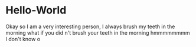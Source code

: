 # Hello-World
Okay so I am a very interesting person, I always brush my teeth in the morning
what if you did n't brush your teeth in the morning
hmmmmmmmm I don't know o
